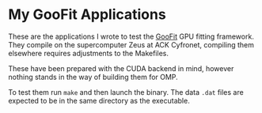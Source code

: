 My GooFit Applications
======================

These are the applications I wrote to test the
[GooFit](https://github.com/GooFit/GooFit/) GPU fitting framework.
They compile on the supercomputer Zeus at ACK Cyfronet, compiling them elsewhere requires adjustments to the Makefiles. 

These have been prepared with the CUDA backend in mind, however nothing stands
in the way of building them for OMP.

To test them run `make` and then launch the binary. The data `.dat` files are expected
to be in the same directory as the executable. 

